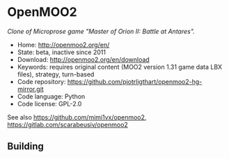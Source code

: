 # OpenMOO2

_Clone of Microprose game "Master of Orion II: Battle at Antares"._

- Home: http://openmoo2.org/en/
- State: beta, inactive since 2011
- Download: http://openmoo2.org/en/download
- Keywords: requires original content (MOO2 version 1.31 game data LBX files), strategy, turn-based
- Code repository: https://github.com/pjotrligthart/openmoo2-hg-mirror.git
- Code language: Python
- Code license: GPL-2.0

See also https://github.com/mimi1vx/openmoo2, https://gitlab.com/scarabeusiv/openmoo2

## Building

